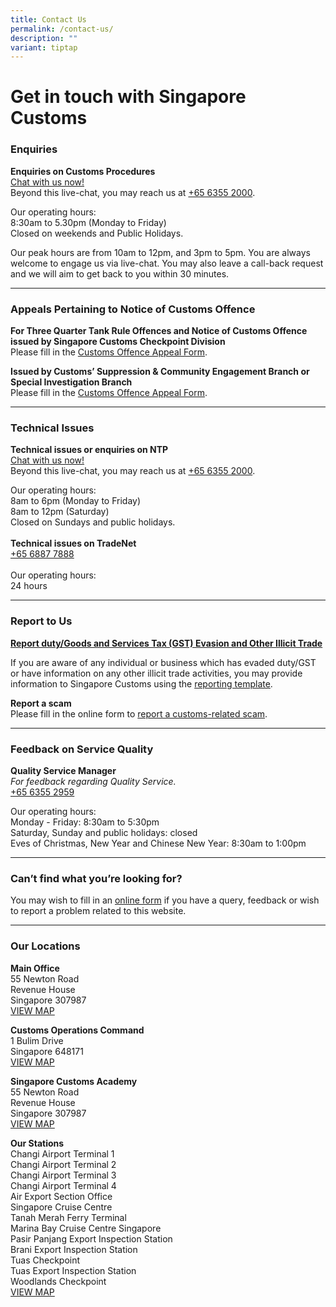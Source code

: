 ```yaml
---
title: Contact Us
permalink: /contact-us/
description: ""
variant: tiptap
---
```

<h1>Get in touch with Singapore Customs</h1>
<h3>Enquiries</h3>
<p><strong>Enquiries on Customs Procedures</strong> 
<br><a href="https://go.gov.sg/customs-live-chat" rel="noopener noreferrer nofollow" target="_blank">Chat with us now!</a>
<br>Beyond this live-chat, you may reach us at <a href="tel:+6563552000" rel="noopener noreferrer nofollow" target="_blank">+65 6355 2000</a>.
<br>
</p>
<p>Our operating hours:
<br>8:30am to 5.30pm (Monday to Friday)
<br>Closed on weekends and Public Holidays.</p>
<p>Our peak hours are from 10am to 12pm, and 3pm to 5pm. You are always welcome
to engage us via live-chat. You may also leave a call-back request and
we will aim to get back to you within 30 minutes.
<br>
</p>
<hr>
<h3>Appeals Pertaining to Notice of Customs Offence <br></h3>
<p><strong>For Three Quarter Tank Rule Offences and Notice of Customs Offence issued by Singapore Customs Checkpoint Division</strong> 
<br>Please fill in the <a href="https://form.gov.sg/66ce980d21805ae7af787ff7" rel="noopener noreferrer nofollow" target="_blank">Customs Offence Appeal Form</a>.
<br>
</p>
<p><strong>Issued by Customs’ Suppression &amp; Community Engagement Branch or Special Investigation Branch</strong>
<br>Please fill in the <a href="https://form.gov.sg/66ce980d21805ae7af787ff7" rel="noopener noreferrer nofollow" target="_blank">Customs Offence Appeal Form</a>.
<br>
</p>
<hr>
<h3>Technical Issues<br></h3>
<p><strong>Technical issues or enquiries on NTP</strong>
<br><a href="https://go.gov.sg/customs-live-chat" rel="noopener noreferrer nofollow" target="_blank">Chat with us now!</a>
<br>Beyond this live-chat, you may reach us at <a href="tel:+6563552000" rel="noopener noreferrer nofollow" target="_blank">+65 6355 2000</a>.</p>
<p>Our operating hours:
<br>8am to 6pm (Monday to Friday)
<br>8am to 12pm (Saturday)
<br>Closed on Sundays and public holidays.
<br>
<br><strong>Technical issues on TradeNet</strong>
<br><a href="tel:+6568877888" rel="noopener noreferrer nofollow" target="_blank">+65 6887 7888</a> 
<br>
<br>Our operating hours:
<br>24 hours</p>
<hr>
<h3>Report to Us<br></h3>
<p><strong><a href="https://www.customs.gov.sg/news-and-media/advisories/permalink/" rel="noopener noreferrer nofollow" target="_blank">Report duty/Goods and Services Tax (GST) Evasion and Other Illicit Trade</a></strong>
<br>
</p>
<p>If you are aware of any individual or business which has evaded duty/GST
or have information on any other illicit trade activities, you may provide
information to Singapore Customs using the <a href="https://go.gov.sg/reportcustomsoffence" rel="noopener noreferrer nofollow" target="_blank">reporting template</a>.</p>
<p><strong>Report a scam</strong>
<br>Please fill in the online form to <a href="https://go.gov.sg/report-customs-scam" rel="noopener noreferrer nofollow" target="_blank">report a customs-related scam</a>.
<br>
</p>
<hr>
<h3>Feedback on Service Quality<br></h3>
<p><strong>Quality Service Manager</strong>
<br><em>For feedback regarding Quality Service.</em>
<br><a href="tel:+6563552959" rel="noopener noreferrer nofollow" target="_blank">+65 6355 2959</a>
</p>
<p>Our operating hours:
<br>Monday - Friday: 8:30am to 5:30pm
<br>Saturday, Sunday and public holidays: closed
<br>Eves of Christmas, New Year and Chinese New Year: 8:30am to 1:00pm
<br>
</p>
<hr>
<h3>Can’t find what you’re looking for?<br></h3>
<p>You may wish to fill in an <a href="https://www.customs.gov.sg/feedback/" rel="noopener noreferrer nofollow" target="_blank">online form</a> if you have
a query, feedback or wish to report a problem related to this website.
<br>
</p>
<hr>
<h3>Our Locations <br></h3>
<p><strong>Main Office</strong>
<br>55 Newton Road
<br>Revenue House
<br>Singapore 307987
<br><a href="https://www.google.com/maps/place/Singapore+Customs/@1.2902028,103.7759468,13z/data=!4m5!3m4!1s0x31da19e7aaf7447d:0xba6a0d457d4d2d28!8m2!3d1.3194233!4d103.8418284" rel="noopener noreferrer nofollow" target="_blank">VIEW MAP</a>
</p>
<p><strong>Customs Operations Command</strong>
<br>1 Bulim Drive
<br>Singapore 648171
<br><a href="https://www.google.com/maps/place/Customs+Operations+Command/@1.3542604,103.6985735,17z/data=!3m1!4b1!4m5!3m4!1s0x31da0fe38d43e355:0x722e37586657a61a!8m2!3d1.3542604!4d103.7007622?shorturl=1" rel="noopener noreferrer nofollow" target="_blank">VIEW MAP</a>
</p>
<p><strong>Singapore Customs Academy</strong>
<br>55 Newton Road
<br>Revenue House
<br>Singapore 307987
<br><a href="https://www.google.com/maps?q=55+Newton+Road+Revenue+House+Singapore+307987" rel="noopener noreferrer nofollow" target="_blank">VIEW MAP</a>
</p>
<p><strong>Our Stations</strong>
<br>Changi Airport Terminal 1
<br>Changi Airport Terminal 2
<br>Changi Airport Terminal 3
<br>Changi Airport Terminal 4
<br>Air Export Section Office
<br>Singapore Cruise Centre
<br>Tanah Merah Ferry Terminal
<br>Marina Bay Cruise Centre Singapore
<br>Pasir Panjang Export Inspection Station
<br>Brani Export Inspection Station
<br>Tuas Checkpoint
<br>Tuas Export Inspection Station
<br>Woodlands Checkpoint
<br><a href="https://www.google.com/maps?q=Changi+Airport+Terminal+1+Changi+Airport+Terminal+2+Changi+Airport+Terminal+3+Changi+Airport+Terminal+4+Air+Export+Section+Office+Singapore+Cruise+Centre+Tanah+Merah+Ferry+Terminal+Marina+Bay+Cruise+Centre+Singapore+Pasir+Panjang+Export+Inspection+Station+Brani+Export+Inspection+Station+Tuas+Checkpoint+Woodlands+Checkpoint" rel="noopener noreferrer nofollow" target="_blank">VIEW MAP</a>
</p>
